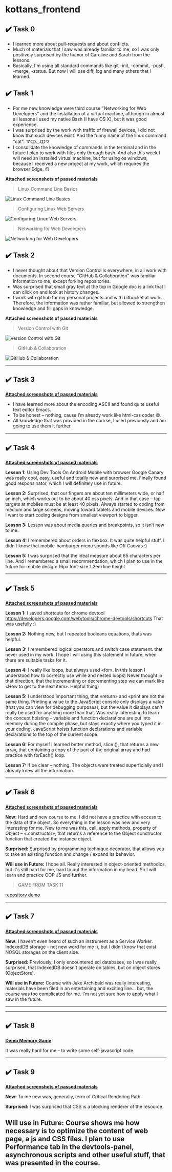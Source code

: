 # kottans_frontend

## :heavy_check_mark: Task 0

 - I learned more about pull-requests and about conflicts.
 - Much of materials that I saw was already familiar to me,  so I was only positively surprised by the humor of Caroline and Sarah from the lessons.
 - Basically, I'm using all standard commands like git -init, -commit,  -push, -merge, -status. But now I will use diff, log and many others that I learned.
 

## :heavy_check_mark: Task 1

 - For me new knowledge were third course "Networking for Web Developers" and the installation of a virtual machine, although in almost all lessons I used my native Bash (I have OS X), but it was good experience.
 - I was surprised by the work with traffic of firewall devices, I did not know that such devices exist. And the funny name of the linux command "cat". 龴ↀ◡ↀ龴
- I consolidate the knowledge of commands in the terminal and in the future I plan to work with files only through bash.
And also this week I will need an installed virtual machine, but for using os windows, because I received a new project at my work, which requires the browser Edge. :sweat:


__Attached screenshots of passed materials__


>Linux Command Line Basics

![Linux Command Line Basics](https://github.com/DariaShvydka/kottans_frontend/blob/master/task_1/task1_course_1.png)

>Configuring Linux Web Servers

![Configuring Linux Web Servers](https://github.com/DariaShvydka/kottans_frontend/blob/master/task_1/task1_course_2.png)

>Networking for Web Developers

![Networking for Web Developers](https://github.com/DariaShvydka/kottans_frontend/blob/master/task_1/task1_course_3.png)



## :heavy_check_mark: Task 2

 - I never thought about that Version Control is everywhere, in all work with documents. In second course "GitHub & Collaboration" was familiar information to me, except forking repositories.
- Was surprised that small gray text at the top in Google doc is a link that I can click on and look at history changes. 
- I work with github for my personal projects and with bitbucket at work. Therefore, the information was rather familiar, but allowed to strengthen knowledge and fill gaps in knowledge.


__Attached screenshots of passed materials__


>Version Control with Git

![Version Control with Git](https://github.com/DariaShvydka/kottans_frontend/blob/master/task_2/task2_course_1.png)

>GitHub & Collaboration

![GitHub & Collaboration](https://github.com/DariaShvydka/kottans_frontend/blob/master/task_2/task2_course_2.png)

---

## :heavy_check_mark: Task 3
__[Attached screenshots of passed materials](https://github.com/DariaShvydka/kottans_frontend/tree/master/task_3)__

- I have learned more about the encoding ASCII and found quite useful text editor Emacs.
- To be honest – nothing, cause I’m already work like html-css coder 😃. 
- All knowledge that was provided in the course, I used previously and am going to use them it further.

---

## :heavy_check_mark: Task 4
__[Attached screenshots of passed materials](https://github.com/DariaShvydka/kottans_frontend/tree/master/task_4)__

__Lesson 1:__
Using Dev Tools On Android Mobile with browser Google Canary was really cool, easy, useful and totally new and surprised me.
Finally found good responsinator, which I will definitely use in future.

__Lesson 2:__
Surprised, that our fingers are about ten millimeters wide, or half an inch, which works out to be about 40 css pixels. And in that case – tap targets at mobiles must be at least 40 pixels.
Always started to coding from medium and large screens, moving toward tablets and mobile devices. Now I want to start coding designs from smallest viewport to bigger.

__Lesson 3:__
Lesson was about media queries and breakpoints, so it isn’t new to me.

__Lesson 4:__
I remembered about orders in flexbox. It was quite helpful stuff.
I didn’t know that mobile-hamburger menu sounds like Off Canvas :) 

__Lesson 5:__
I was surprised that the ideal measure about 65 characters per line.
And I remembered a small recommendation, which I plan to use in the future for mobile design:
16px font-size
1.2em line height

---

## :heavy_check_mark: Task 5
__[Attached screenshots of passed materials](https://github.com/DariaShvydka/kottans_frontend/tree/master/task_5)__

__Lesson 1:__
I saved shortcuts for chrome devtool <https://developers.google.com/web/tools/chrome-devtools/shortcuts>
That was usefully :) 

__Lesson 2:__
Nothing new, but I repeated booleans equations, thats was helpful.

__Lesson 3:__
I remembered logical operators and switch case statement. that never used in my work. I hope I will using this statement in future, when there are suitable tasks for it.

__Lesson 4:__
I really like loops, but always used «for». In this lesson I understood how to correctly use while and nested loops)
Never thought in that direction, that the incrementing or decrementing step we can mark like «How to get to the next item». Helpful thing)  

__Lesson 5:__
I understood important thing, that «return» and «print are not the same thing. Printing a value to the JavaScript console only displays a value (that you can view for debugging purposes), but the value it displays can't really be used for anything more than that. 
Was really interesting to learn the concept hoisting – variable and function declarations are put into memory during the compile phase, but stays exactly where you typed it in your coding. JavaScript hoists function declarations and variable declarations to the top of the current scope.

__Lesson 6:__
For myself I learned better method, slice (), that returns a new array, that containing a copy of the part of the original array and had practice with forEach() loop.

__Lesson 7:__
If be clear – nothing. The objects were treated superficially and I already knew all the information.

---

## :heavy_check_mark: Task 6
__[Attached screenshots of passed materials](https://github.com/DariaShvydka/kottans_frontend/tree/master/task_6)__


__New:__
Hard and new course to me. I did not have a practice with access to the data of the object. 
So everything in the lesson was new and very interesting for me. New to me was this, call, apply methods, property of Object – «.constructor», that returns a reference to the Object constructor function that created the instance object.  

__Surprised:__
Surprised by programming technique decorator, that allows you to take an existing function and change / expand its behavior.

__Will use in Future:__
I hope all. Really interested in object-oriented methodics, but it's still hard for me, hard to put the information in my head. 
So I will learn and practice OOP JS and further.

>GAME FROM TASK 11

[repository](https://github.com/DariaShvydka/frontend-nanodegree-arcade-game)
[demo](https://dariashvydka.github.io/frontend-nanodegree-arcade-game/)

---
## :heavy_check_mark: Task 7
__[Attached screenshots of passed materials](https://github.com/DariaShvydka/kottans_frontend/tree/master/task_7)__

__New:__
I haven’t even heard of such an instrument as a Service Worker. IndexedDB storage - not new word for me :), but I didn’t know that exist NOSQL storages on the client side.

__Surprised:__
Previously, I only encountered sql databases, so I was really surprised, that IndexedDB doesn’t operate on tables, but on object stores (ObjectStore).

__Will use in Future:__
Course with Jake Archibald was really interesting, materials have been filed in an entertaining and exciting line… but, the course was too complicated for me. I'm not yet sure how to apply what I saw in the future.

---

---
## :heavy_check_mark: Task 8
__[Demo Memory Game](https://dariashvydka.github.io/memory-pair-game/)__

It was really hard for me – to write some self-javascript code.

---

## :heavy_check_mark: Task 9
__[Attached screenshots of passed materials](https://github.com/DariaShvydka/kottans_frontend/tree/master/task_9)__

__New:__
To me new was, generally, term of Critical Rendering Path.

__Surprised:__
I was surprised that CSS is a blocking renderer of the resource.

__Will use in Future:__
Course shows me how necessary is to optimize the content of web page, a js and CSS files. I plan to use Performance tab in the devtools-panel, asynchronous scripts and other useful stuff, that was presented in the course.
---
